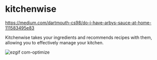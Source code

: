 # kitchenwise
https://medium.com/dartmouth-cs98/do-i-have-arbys-sauce-at-home-111583495e83


Kitchenwise takes your ingredients and recommends recipes with them, allowing you to effectively manage your kitchen.

![ezgif com-optimize](https://github.com/victorsanni/kitchenwise_flutter/assets/77553258/154839fd-a6ec-4700-912d-74a456af659d)

